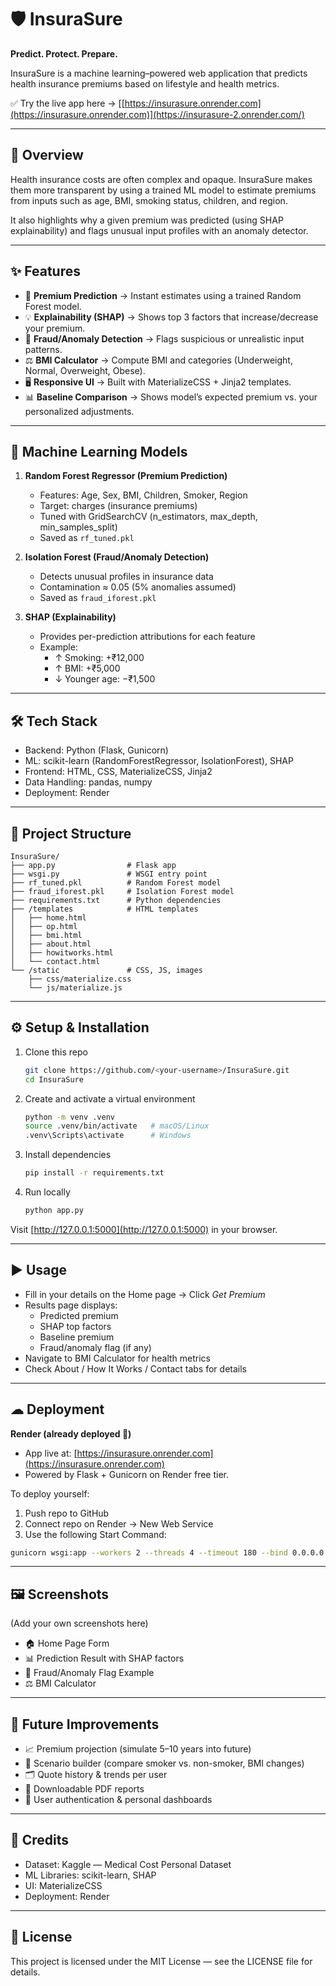 # 🛡 InsuraSure

**Predict. Protect. Prepare.**

InsuraSure is a machine learning–powered web application that predicts health insurance premiums based on lifestyle and health metrics.

✅ Try the live app here → [[https://insurasure.onrender.com](https://insurasure.onrender.com)](https://insurasure-2.onrender.com/)

***

## 📖 Overview

Health insurance costs are often complex and opaque. InsuraSure makes them more transparent by using a trained ML model to estimate premiums from inputs such as age, BMI, smoking status, children, and region.

It also highlights why a given premium was predicted (using SHAP explainability) and flags unusual input profiles with an anomaly detector.

***

## ✨ Features

- 🔮 **Premium Prediction** → Instant estimates using a trained Random Forest model.  
- 💡 **Explainability (SHAP)** → Shows top 3 factors that increase/decrease your premium.  
- 🚨 **Fraud/Anomaly Detection** → Flags suspicious or unrealistic input patterns.  
- ⚖ **BMI Calculator** → Compute BMI and categories (Underweight, Normal, Overweight, Obese).  
- 🖥 **Responsive UI** → Built with MaterializeCSS + Jinja2 templates.  
- 📊 **Baseline Comparison** → Shows model’s expected premium vs. your personalized adjustments.

***

## 🧠 Machine Learning Models

1. **Random Forest Regressor (Premium Prediction)**  
   - Features: Age, Sex, BMI, Children, Smoker, Region  
   - Target: charges (insurance premiums)  
   - Tuned with GridSearchCV (n_estimators, max_depth, min_samples_split)  
   - Saved as `rf_tuned.pkl`  

2. **Isolation Forest (Fraud/Anomaly Detection)**  
   - Detects unusual profiles in insurance data  
   - Contamination ≈ 0.05 (5% anomalies assumed)  
   - Saved as `fraud_iforest.pkl`  

3. **SHAP (Explainability)**  
   - Provides per-prediction attributions for each feature  
   - Example:  
     - ↑ Smoking: +₹12,000  
     - ↑ BMI: +₹5,000  
     - ↓ Younger age: −₹1,500  

***

## 🛠 Tech Stack

- Backend: Python (Flask, Gunicorn)  
- ML: scikit-learn (RandomForestRegressor, IsolationForest), SHAP  
- Frontend: HTML, CSS, MaterializeCSS, Jinja2  
- Data Handling: pandas, numpy  
- Deployment: Render  

***

## 📂 Project Structure

```
InsuraSure/
├── app.py                # Flask app
├── wsgi.py               # WSGI entry point
├── rf_tuned.pkl          # Random Forest model
├── fraud_iforest.pkl     # Isolation Forest model
├── requirements.txt      # Python dependencies
├── /templates            # HTML templates
│   ├── home.html
│   ├── op.html
│   ├── bmi.html
│   ├── about.html
│   ├── howitworks.html
│   └── contact.html
└── /static               # CSS, JS, images
    ├── css/materialize.css
    └── js/materialize.js
```

***

## ⚙ Setup & Installation

1. Clone this repo

   ```bash
   git clone https://github.com/<your-username>/InsuraSure.git
   cd InsuraSure
   ```

2. Create and activate a virtual environment

   ```bash
   python -m venv .venv
   source .venv/bin/activate   # macOS/Linux
   .venv\Scripts\activate      # Windows
   ```

3. Install dependencies

   ```bash
   pip install -r requirements.txt
   ```

4. Run locally

   ```bash
   python app.py
   ```

Visit [http://127.0.0.1:5000](http://127.0.0.1:5000) in your browser.

***

## ▶ Usage

- Fill in your details on the Home page → Click *Get Premium*  
- Results page displays:  
  - Predicted premium  
  - SHAP top factors  
  - Baseline premium  
  - Fraud/anomaly flag (if any)  
- Navigate to BMI Calculator for health metrics  
- Check About / How It Works / Contact tabs for details  

***

## ☁ Deployment

**Render (already deployed 🎉)**  
- App live at: [https://insurasure.onrender.com](https://insurasure.onrender.com)  
- Powered by Flask + Gunicorn on Render free tier.

To deploy yourself:  
1. Push repo to GitHub  
2. Connect repo on Render → New Web Service  
3. Use the following Start Command:

```bash
gunicorn wsgi:app --workers 2 --threads 4 --timeout 180 --bind 0.0.0.0:$PORT
```

***

## 🖼 Screenshots

(Add your own screenshots here)  
- 🏠 Home Page Form  
- 📊 Prediction Result with SHAP factors  
- 🚨 Fraud/Anomaly Flag Example  
- ⚖ BMI Calculator  

***

## 🔮 Future Improvements

- 📈 Premium projection (simulate 5–10 years into future)  
- 🧮 Scenario builder (compare smoker vs. non-smoker, BMI changes)  
- 🗂 Quote history & trends per user  
- 📑 Downloadable PDF reports  
- 🔐 User authentication & personal dashboards  

***

## 🙌 Credits

- Dataset: Kaggle — Medical Cost Personal Dataset  
- ML Libraries: scikit-learn, SHAP  
- UI: MaterializeCSS  
- Deployment: Render  

***

## 📜 License

This project is licensed under the MIT License — see the LICENSE file for details.



